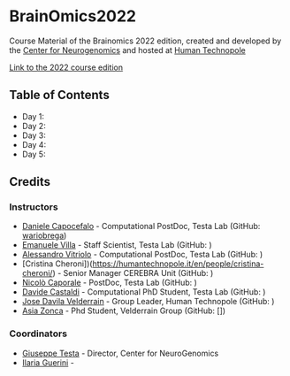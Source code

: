 # BrainOmics2022

Course Material of the Brainomics 2022 edition, created and developed by the [Center for Neurogenomics](https://humantechnopole.it/en/research-centres/neurogenomics/) and hosted at [Human Technopole](https://humantechnopole.it/en/)

[Link to the 2022 course edition](https://humantechnopole.it/en/trainings/brainomics/)

## Table of Contents
* Day 1:
* Day 2:
* Day 3:
* Day 4:
* Day 5:

## Credits

### Instructors

- [Daniele Capocefalo](https://humantechnopole.it/en/people/daniele-capocefalo/) - Computational PostDoc, Testa Lab (GitHub: [wariobrega]())
- [Emanuele Villa](https://humantechnopole.it/en/people/emanuele-villa/) - Staff Scientist, Testa Lab (GitHub: []())
- [Alessandro Vitriolo]() - Computational PostDoc, Testa Lab (GitHub: []())
- [Cristina Cheroni])(https://humantechnopole.it/en/people/cristina-cheroni/) - Senior Manager CEREBRA Unit (GitHub: []())
- [Nicolò Caporale](https://humantechnopole.it/en/people/nicolo-caporale/) - PostDoc, Testa Lab (GitHub: []())
- [Davide Castaldi](https://humantechnopole.it/en/people/davide-castaldi/) - Computational PhD Student, Testa Lab (GitHub: []())
- [Jose Davila Velderrain](https://humantechnopole.it/en/people/jose-davila-velderrain/) - Group Leader, Human Technopole (GitHub: []())
- [Asia Zonca](https://humantechnopole.it/en/people/asia-zonca/) - Phd Student, Velderrain Group (GitHub: [])


### Coordinators
- [Giuseppe Testa](https://humantechnopole.it/en/people/giuseppe-testa/) - Director, Center for NeuroGenomics
- [Ilaria Guerini]() - 

